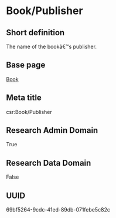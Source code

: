 # Book/Publisher
## Short definition
The name of the bookâ€™s publisher.
## Base page
[Book](../../Objects/Book.md)
## Meta title
csr:Book/Publisher
## Research Admin Domain
True
## Research Data Domain
False
## UUID
69bf5264-9cdc-41ed-89db-071febe5c82c
